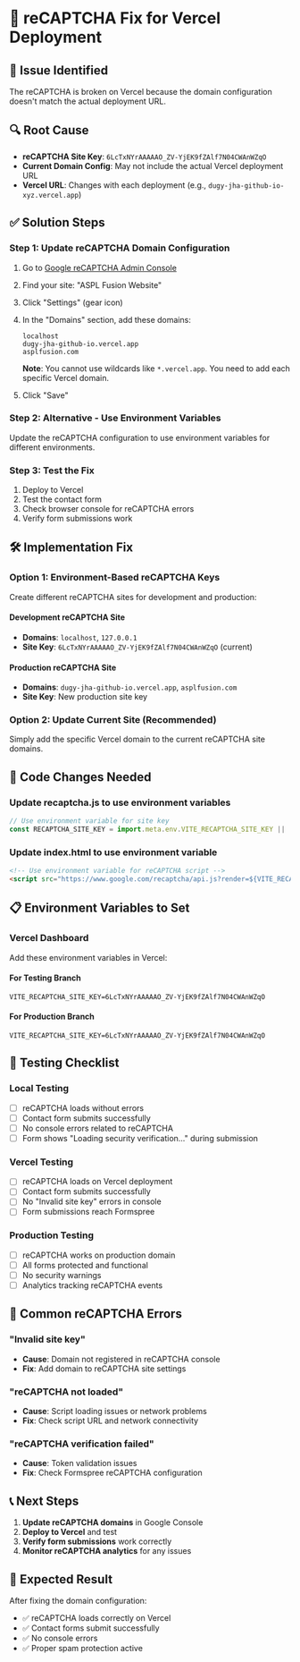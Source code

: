 # 🔧 reCAPTCHA Fix for Vercel Deployment

## 🚨 **Issue Identified**
The reCAPTCHA is broken on Vercel because the domain configuration doesn't match the actual deployment URL.

## 🔍 **Root Cause**
- **reCAPTCHA Site Key**: `6LcTxNYrAAAAAO_ZV-YjEK9fZAlf7N04CWAnWZqO`
- **Current Domain Config**: May not include the actual Vercel deployment URL
- **Vercel URL**: Changes with each deployment (e.g., `dugy-jha-github-io-xyz.vercel.app`)

## ✅ **Solution Steps**

### **Step 1: Update reCAPTCHA Domain Configuration**
1. Go to [Google reCAPTCHA Admin Console](https://www.google.com/recaptcha/admin)
2. Find your site: "ASPL Fusion Website"
3. Click "Settings" (gear icon)
4. In the "Domains" section, add these domains:
   ```
   localhost
   dugy-jha-github-io.vercel.app
   asplfusion.com
   ```
   
   **Note**: You cannot use wildcards like `*.vercel.app`. You need to add each specific Vercel domain.
5. Click "Save"

### **Step 2: Alternative - Use Environment Variables**
Update the reCAPTCHA configuration to use environment variables for different environments.

### **Step 3: Test the Fix**
1. Deploy to Vercel
2. Test the contact form
3. Check browser console for reCAPTCHA errors
4. Verify form submissions work

## 🛠️ **Implementation Fix**

### **Option 1: Environment-Based reCAPTCHA Keys**
Create different reCAPTCHA sites for development and production:

#### **Development reCAPTCHA Site**
- **Domains**: `localhost`, `127.0.0.1`
- **Site Key**: `6LcTxNYrAAAAAO_ZV-YjEK9fZAlf7N04CWAnWZqO` (current)

#### **Production reCAPTCHA Site**
- **Domains**: `dugy-jha-github-io.vercel.app`, `asplfusion.com`
- **Site Key**: New production site key

### **Option 2: Update Current Site (Recommended)**
Simply add the specific Vercel domain to the current reCAPTCHA site domains.

## 🔧 **Code Changes Needed**

### **Update recaptcha.js to use environment variables**
```javascript
// Use environment variable for site key
const RECAPTCHA_SITE_KEY = import.meta.env.VITE_RECAPTCHA_SITE_KEY || '6LcTxNYrAAAAAO_ZV-YjEK9fZAlf7N04CWAnWZqO';
```

### **Update index.html to use environment variable**
```html
<!-- Use environment variable for reCAPTCHA script -->
<script src="https://www.google.com/recaptcha/api.js?render=${VITE_RECAPTCHA_SITE_KEY}"></script>
```

## 📋 **Environment Variables to Set**

### **Vercel Dashboard**
Add these environment variables in Vercel:

#### **For Testing Branch**
```
VITE_RECAPTCHA_SITE_KEY=6LcTxNYrAAAAAO_ZV-YjEK9fZAlf7N04CWAnWZqO
```

#### **For Production Branch**
```
VITE_RECAPTCHA_SITE_KEY=6LcTxNYrAAAAAO_ZV-YjEK9fZAlf7N04CWAnWZqO
```

## 🧪 **Testing Checklist**

### **Local Testing**
- [ ] reCAPTCHA loads without errors
- [ ] Contact form submits successfully
- [ ] No console errors related to reCAPTCHA
- [ ] Form shows "Loading security verification..." during submission

### **Vercel Testing**
- [ ] reCAPTCHA loads on Vercel deployment
- [ ] Contact form submits successfully
- [ ] No "Invalid site key" errors in console
- [ ] Form submissions reach Formspree

### **Production Testing**
- [ ] reCAPTCHA works on production domain
- [ ] All forms protected and functional
- [ ] No security warnings
- [ ] Analytics tracking reCAPTCHA events

## 🚨 **Common reCAPTCHA Errors**

### **"Invalid site key"**
- **Cause**: Domain not registered in reCAPTCHA console
- **Fix**: Add domain to reCAPTCHA site settings

### **"reCAPTCHA not loaded"**
- **Cause**: Script loading issues or network problems
- **Fix**: Check script URL and network connectivity

### **"reCAPTCHA verification failed"**
- **Cause**: Token validation issues
- **Fix**: Check Formspree reCAPTCHA configuration

## 📞 **Next Steps**

1. **Update reCAPTCHA domains** in Google Console
2. **Deploy to Vercel** and test
3. **Verify form submissions** work correctly
4. **Monitor reCAPTCHA analytics** for any issues

## 🎯 **Expected Result**

After fixing the domain configuration:
- ✅ reCAPTCHA loads correctly on Vercel
- ✅ Contact forms submit successfully
- ✅ No console errors
- ✅ Proper spam protection active
